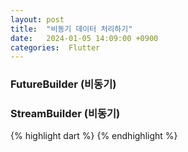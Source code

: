 ```yaml
---
layout: post
title:  "비동기 데이터 처리하기"
date:   2024-01-05 14:09:00 +0900
categories:  Flutter
---
```


### FutureBuilder (비동기)
### StreamBuilder (비동기)

{% highlight dart %}
{% endhighlight %}